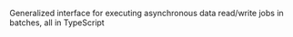 Generalized interface for executing asynchronous data read/write jobs in batches, all in TypeScript
